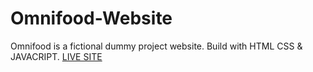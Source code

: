 # Omnifood-Website
Omnifood is a fictional dummy project website. 
Build with HTML CSS & JAVACRIPT.
<a href="https://imayushseth.github.io/Omnifood-Website/">LIVE SITE</a>
